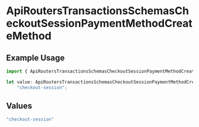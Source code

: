 # ApiRoutersTransactionsSchemasCheckoutSessionPaymentMethodCreateMethod

## Example Usage

```typescript
import { ApiRoutersTransactionsSchemasCheckoutSessionPaymentMethodCreateMethod } from "@gr4vy/sdk/models/components";

let value: ApiRoutersTransactionsSchemasCheckoutSessionPaymentMethodCreateMethod =
    "checkout-session";
```

## Values

```typescript
"checkout-session"
```